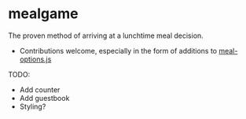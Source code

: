 # mealgame

The proven method of arriving at a lunchtime meal decision.

- Contributions welcome, especially in the form of additions to [meal-options.js](/meal-options.js)

TODO:
- Add counter
- Add guestbook
- Styling?
